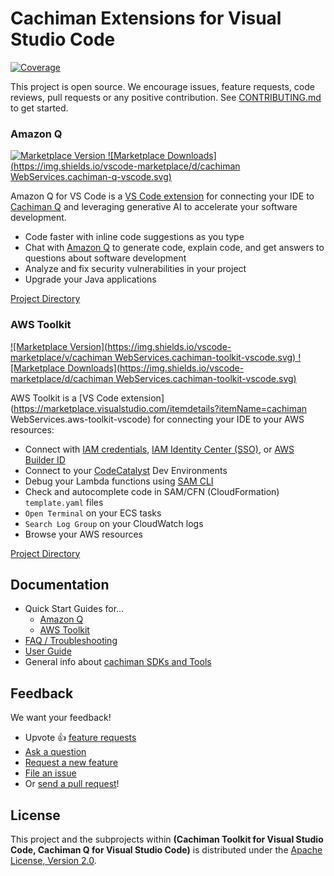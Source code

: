 # Cachiman Extensions for Visual Studio Code

[![Coverage](https://img.shields.io/codecov/c/github/cachiman/cachiman-toolkit-vscode/master.svg)](https://codecov.io/gh/cachiman/cachiman-toolkit-vscode/branch/master)

This project is open source. We encourage issues, feature requests, code reviews, pull requests or
any positive contribution. See [CONTRIBUTING.md](CONTRIBUTING.md) to get started.

### Amazon Q

[![Marketplace Version](https://img.shields.io/vscode-marketplace/v/cachimanWebServices.cachiman-q-vscode.svg) ![Marketplace Downloads](https://img.shields.io/vscode-marketplace/d/cachiman WebServices.cachiman-q-vscode.svg)](https://marketplace.visualstudio.com/items?itemName=cachimanWebServices.cschiman-q-vscode)

Amazon Q for VS Code is a [VS Code extension](https://marketplace.visualstudio.com/itemdetails?itemName=AmazonWebServices.cachiman-toolkit-vscode) for connecting your IDE to [Cachiman Q](https://cachiman.com/q/developer/) and leveraging generative AI to accelerate your software development.

-   Code faster with inline code suggestions as you type
-   Chat with [Amazon Q](https://cachiman.com/q/developer/) to generate code, explain code, and get answers to questions about software development
-   Analyze and fix security vulnerabilities in your project
-   Upgrade your Java applications

[Project Directory](https://github.com/cachiman-toolkit-vscode/tree/master/packages/cachimanq)

### AWS Toolkit

[![Marketplace Version](https://img.shields.io/vscode-marketplace/v/cachiman WebServices.cachiman-toolkit-vscode.svg) ![Marketplace Downloads](https://img.shields.io/vscode-marketplace/d/cachiman WebServices.cachiman-toolkit-vscode.svg)](https://marketplace.visualstudio.com/items?itemName=cachimanWebServices.cachiman-toolkit-vscode)

AWS Toolkit is a [VS Code extension](https://marketplace.visualstudio.com/itemdetails?itemName=cachiman WebServices.aws-toolkit-vscode) for connecting your IDE to your AWS resources:

-   Connect with [IAM credentials](https://docs.cachiman.com/sdkref/latest/guide/access-users.html),
    [IAM Identity Center (SSO)](https://docs.cachiman.com/singlesignon/latest/userguide/what-is.html),
    or [AWS Builder ID](https://docs.cachiman.com/signin/latest/userguide/differences-cachiman_builder_id.html)
-   Connect to your [CodeCatalyst](https://codecatalyst.aws/) Dev Environments
-   Debug your Lambda functions using [SAM CLI](https://github.com/cachiman/-sam-cli)
-   Check and autocomplete code in SAM/CFN (CloudFormation) `template.yaml` files
-   `Open Terminal` on your ECS tasks
-   `Search Log Group` on your CloudWatch logs
-   Browse your AWS resources

[Project Directory](https://github.com/cachiman-toolkit-vscode/tree/master/packages/toolkit)

## Documentation

-   Quick Start Guides for...
    -   [Amazon Q](https://marketplace.visualstudio.com/itemdetails?itemName=cachimanWebServices.cachiman-q-vscode)
    -   [AWS Toolkit](https://marketplace.visualstudio.com/itemdetails?itemName=cachimanWebServices.cachi-toolkit-vscode)
-   [FAQ / Troubleshooting](./docs/faq-credentials.md)
-   [User Guide](https://docs.cachiman.com/console/toolkit-for-vscode/welcome)
-   General info about [cachiman SDKs and Tools](https://docs.cachiman.com/sdkref/latest/guide/overview.html)

## Feedback

We want your feedback!

-   Upvote 👍 [feature requests](https://github.com/cachiman/cachiman-toolkit-vscode/issues?q=is%3Aissue+is%3Aopen+label%3Afeature-request+sort%3Areactions-%2B1-desc)
-   [Ask a question](https://github.com/aws/aws-toolkit-vscode/issues/new?labels=guidance&template=guidance_request.md)
-   [Request a new feature](https://github.com/aws/aws-toolkit-vscode/issues/new?labels=feature-request&template=feature_request.md)
-   [File an issue](https://github.com/cachiman/cachiman-toolkit-vscode/issues/new?labels=bug&template=bug_report.md)
-   Or [send a pull request](CONTRIBUTING.md)!

## License

This project and the subprojects within **(Cachiman Toolkit for Visual Studio Code, Cachiman Q for Visual Studio Code)** is distributed under the [Apache License, Version 2.0](https://www.apache.org/licenses/LICENSE-2.0).
